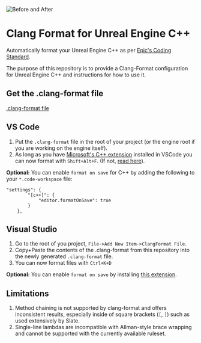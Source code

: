 ![Before and After](./before_after_clang_format.gif)

# Clang Format for Unreal Engine C++
Automatically format your Unreal Engine C++ as per [Epic's Coding Standard](https://docs.unrealengine.com/4.27/en-US/ProductionPipelines/DevelopmentSetup/CodingStandard/).

The purpose of this repository is to provide a Clang-Format configuration for Unreal Engine C++ and instructions for how to use it.

## Get the .clang-format file
[.clang-format file](./.clang-format)

## VS Code
1. Put the `.clang-format` file in the root of your project (or the engine root if you are working on the engine itself).
2. As long as you have [Microsoft's C++ extension](https://marketplace.visualstudio.com/items?itemName=ms-vscode.cpptools) installed in VSCode you can now format with `Shift+Alt+F`. (If not, [read here](https://code.visualstudio.com/docs/cpp/cpp-ide#_code-formatting)).

**Optional:** You can enable `format on save` for C++ by adding the following to your `*.code-workspace` file:
```
"settings": {
		"[c++]": {
			"editor.formatOnSave": true
		}
	},
```

## Visual Studio
1. Go to the root of you project, `File->Add New Item->ClangFormat File`.
2. Copy+Paste the contents of the .clang-format from this repository into the newly generated `.clang-format` file. 
3. You can now format files with `Ctrl+K+D`

**Optional:** You can enable `format on save` by installing [this extension](https://marketplace.visualstudio.com/items?itemName=mynkow.FormatdocumentonSave).

## Limitations
1. Method chaining is not supported by clang-format and offers inconsistent results, especially inside of square brackets (`[`, `]`) such as used extensively by Slate.
2. Single-line lambdas are incompatible with Allman-style brace wrapping and cannot be supported with the currently available ruleset.
